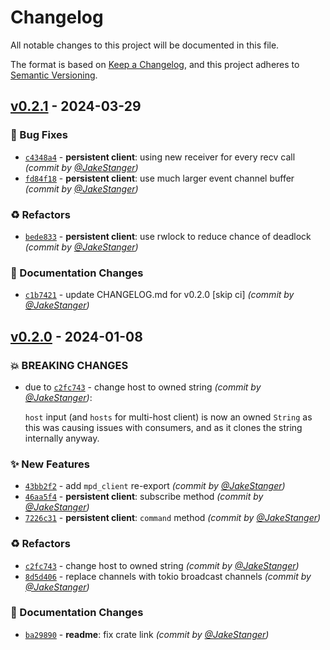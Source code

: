 # Changelog
All notable changes to this project will be documented in this file.

The format is based on [Keep a Changelog](https://keepachangelog.com/en/1.0.0/),
and this project adheres to [Semantic Versioning](https://semver.org/spec/v2.0.0.html).

## [v0.2.1] - 2024-03-29
### :bug: Bug Fixes
- [`c4348a4`](https://github.com/JakeStanger/mpd-utils-rs/commit/c4348a4d7c3653b478e5be7fd3fe347ea0961f39) - **persistent client**: using new receiver for every recv call *(commit by [@JakeStanger](https://github.com/JakeStanger))*
- [`fd84f18`](https://github.com/JakeStanger/mpd-utils-rs/commit/fd84f1806fdda6a642f55710a6c0a0274e40f156) - **persistent client**: use much larger event channel buffer *(commit by [@JakeStanger](https://github.com/JakeStanger))*

### :recycle: Refactors
- [`bede833`](https://github.com/JakeStanger/mpd-utils-rs/commit/bede833f82547c52019c3ea10fbd3a5c86ac8edc) - **persistent client**: use rwlock to reduce chance of deadlock *(commit by [@JakeStanger](https://github.com/JakeStanger))*

### :memo: Documentation Changes
- [`c1b7421`](https://github.com/JakeStanger/mpd-utils-rs/commit/c1b74214d8794376fd830b21ac1aca6e66767cae) - update CHANGELOG.md for v0.2.0 [skip ci] *(commit by [@JakeStanger](https://github.com/JakeStanger))*


## [v0.2.0] - 2024-01-08
### :boom: BREAKING CHANGES
- due to [`c2fc743`](https://github.com/JakeStanger/mpd-utils-rs/commit/c2fc74327b1912c06a64e7d09bfea9061cd4843f) - change host to owned string *(commit by [@JakeStanger](https://github.com/JakeStanger))*:

  `host` input (and `hosts` for multi-host client) is now an owned `String` as this was causing issues with consumers, and as it clones the string internally anyway.


### :sparkles: New Features
- [`43bb2f2`](https://github.com/JakeStanger/mpd-utils-rs/commit/43bb2f2afed66cfefef234c261afa2cb44ba0abd) - add `mpd_client` re-export *(commit by [@JakeStanger](https://github.com/JakeStanger))*
- [`46aa5f4`](https://github.com/JakeStanger/mpd-utils-rs/commit/46aa5f4e6e81035f97aa35946b98549a1f7c564e) - **persistent client**: subscribe method *(commit by [@JakeStanger](https://github.com/JakeStanger))*
- [`7226c31`](https://github.com/JakeStanger/mpd-utils-rs/commit/7226c31b350064e16518636f385ace749f0ea115) - **persistent client**: `command` method *(commit by [@JakeStanger](https://github.com/JakeStanger))*

### :recycle: Refactors
- [`c2fc743`](https://github.com/JakeStanger/mpd-utils-rs/commit/c2fc74327b1912c06a64e7d09bfea9061cd4843f) - change host to owned string *(commit by [@JakeStanger](https://github.com/JakeStanger))*
- [`8d5d406`](https://github.com/JakeStanger/mpd-utils-rs/commit/8d5d40606c3d3f30d10e402d67d012421d779d6a) - replace channels with tokio broadcast channels *(commit by [@JakeStanger](https://github.com/JakeStanger))*

### :memo: Documentation Changes
- [`ba29890`](https://github.com/JakeStanger/mpd-utils-rs/commit/ba29890b2a955f9c7ea97976a5121b78ccb73a23) - **readme**: fix crate link *(commit by [@JakeStanger](https://github.com/JakeStanger))*


[v0.2.0]: https://github.com/JakeStanger/mpd-utils-rs/compare/v0.1.0...v0.2.0
[v0.2.1]: https://github.com/JakeStanger/mpd-utils-rs/compare/v0.2.0...v0.2.1